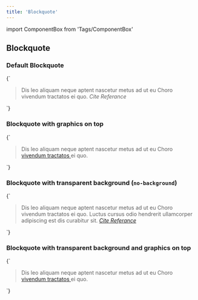 ```yaml
---
title: 'Blockquote'
---
```


import ComponentBox from 'Tags/ComponentBox'

## Blockquote

### Default Blockquote

<ComponentBox hideCode>
{`
<Blockquote data-dnb-test="blockquote-default">
  Dis leo aliquam neque aptent nascetur metus ad ut eu Choro vivendum tractatos ei quo.
  <cite>Cite Referance</cite>
</Blockquote>
`}
</ComponentBox>

### Blockquote with graphics on top

<ComponentBox hideCode>
{`
<Blockquote data-dnb-test="blockquote-top" className="dnb-blockquote--top">
  Dis leo aliquam neque aptent nascetur metus ad ut eu Choro
  <a className="dnb-anchor" href="/uilib/elements#blockquote">
    vivendum tractatos
  </a> ei quo.
</Blockquote>
`}
</ComponentBox>

### Blockquote with transparent background (`no-background`)

<ComponentBox hideCode>
{`
<Blockquote data-dnb-test="blockquote-no-background" className="dnb-blockquote--no-background">
  Dis leo aliquam neque aptent nascetur metus ad ut eu Choro vivendum tractatos ei quo. Luctus cursus odio hendrerit ullamcorper adipiscing est dis curabitur sit.

  <cite>
    <a className="dnb-anchor" href="/uilib/elements#blockquote" target="_blank">
      Cite Referance
    </a>
  </cite>
</Blockquote>
`}
</ComponentBox>

### Blockquote with transparent background and graphics on top

<ComponentBox hideCode>
{`
<Blockquote data-dnb-test="blockquote-top-no-background" className="dnb-blockquote--no-background dnb-blockquote--top">
  Dis leo aliquam neque aptent nascetur metus ad ut eu Choro
  <a className="dnb-anchor" href="/uilib/elements#blockquote">
    vivendum tractatos
  </a> ei quo.
</Blockquote>
`}
</ComponentBox>
